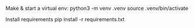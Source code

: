 Make & start a virtual env:
python3 -m venv .venv
source .venv/bin/activate

Install requirements
pip install -r requirements.txt

